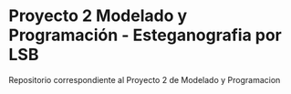 # Proyecto 2 Modelado y Programación - Esteganografia por LSB
Repositorio correspondiente al Proyecto 2 de Modelado y Programacion

